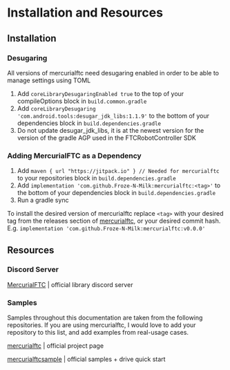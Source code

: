 # Installation and Resources

## Installation

### Desugaring

All versions of mercurialftc need desugaring enabled in order to be able to manage settings using TOML

1. Add `coreLibraryDesugaringEnabled true` to the top of your compileOptions block in `build.common.gradle`
2. Add `coreLibraryDesugaring 'com.android.tools:desugar_jdk_libs:1.1.9'` to the bottom of your dependencies block in `build.dependencies.gradle`
3. Do not update desugar\_jdk\_libs, it is at the newest version for the version of the gradle AGP used in the FTCRobotController SDK

### Adding MercurialFTC as a Dependency

1. Add `maven { url "https://jitpack.io" } // Needed for mercurialftc` to your repositories block in `build.dependencies.gradle`
2. Add `implementation 'com.github.Froze-N-Milk:mercurialftc:<tag>'` to the bottom of your dependencies block in `build.dependencies.gradle`
3. Run a gradle sync

To install the desired version of mercurialftc replace `<tag>` with your desired tag from the releases section of [mercurialftc](https://github.com/Froze-N-Milk/mercurialftc), or your desired commit hash. E.g. `implementation 'com.github.Froze-N-Milk:mercurialftc:v0.0.0'`

## Resources

### Discord Server

[MercurialFTC](https://discord.gg/xaSHyhKkFr) | official library discord server

### Samples

Samples throughout this documentation are taken from the following repositories. If you are using mercurialftc, I would love to add your repository to this list, and add examples from real-usage cases.

[mercurialftc](https://github.com/Froze-N-Milk/mercurialftc) | official project page

[mercurialftcsample](https://github.com/Froze-N-Milk/mercurialftcsample) | official samples + drive quick start
